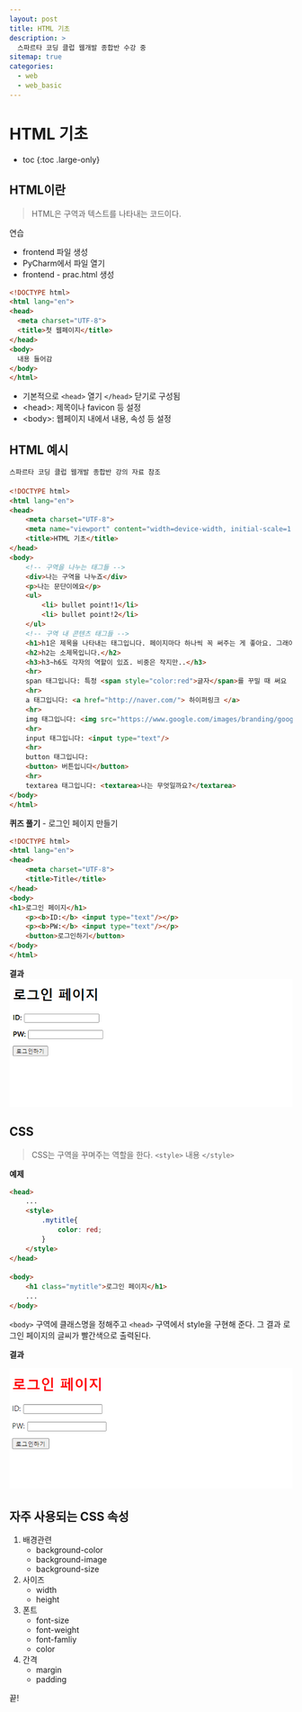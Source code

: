 ```yaml
---
layout: post
title: HTML 기초
description: >
  스파르타 코딩 클럽 웹개발 종합반 수강 중
sitemap: true
categories:
  - web
  - web_basic
---
```


# HTML 기초

* toc
{:toc .large-only}

## HTML이란

> HTML은 구역과 텍스트를 나타내는 코드이다.

연습
- frontend 파일 생성
- PyCharm에서 파일 열기
- frontend - prac.html 생성

```html
<!DOCTYPE html>
<html lang="en">
<head>
  <meta charset="UTF-8">
  <title>첫 웹페이지</title>
</head>
<body>
  내용 들어감
</body>
</html>
```

- 기본적으로 `<head>` 열기 `</head>` 닫기로 구성됨
- \<head>: 제목이나 favicon 등 설정
- \<body>: 웹페이지 내에서 내용, 속성 등 설정

## HTML 예시


```html
스파르타 코딩 클럽 웹개발 종합반 강의 자료 참조

<!DOCTYPE html>
<html lang="en">
<head>
    <meta charset="UTF-8">
    <meta name="viewport" content="width=device-width, initial-scale=1.0">
    <title>HTML 기초</title>
</head>
<body>
    <!-- 구역을 나누는 태그들 -->
    <div>나는 구역을 나누죠</div>
    <p>나는 문단이에요</p>
    <ul>
        <li> bullet point!1</li>
        <li> bullet point!2</li>
    </ul>
    <!-- 구역 내 콘텐츠 태그들 -->
    <h1>h1은 제목을 나타내는 태그입니다. 페이지마다 하나씩 꼭 써주는 게 좋아요. 그래야 구글 검색이 잘 되거든요.</h1>
    <h2>h2는 소제목입니다.</h2>
    <h3>h3~h6도 각자의 역할이 있죠. 비중은 작지만..</h3>
    <hr>
    span 태그입니다: 특정 <span style="color:red">글자</span>를 꾸밀 때 써요
    <hr>
    a 태그입니다: <a href="http://naver.com/"> 하이퍼링크 </a>
    <hr>
    img 태그입니다: <img src="https://www.google.com/images/branding/googlelogo/1x/googlelogo_color_272x92dp.png"/>
    <hr>
    input 태그입니다: <input type="text"/>
    <hr>
    button 태그입니다:
    <button> 버튼입니다</button>
    <hr>
    textarea 태그입니다: <textarea>나는 무엇일까요?</textarea>
</body>
</html>
```


__퀴즈 풀기__ - 로그인 페이지 만들기

```html
<!DOCTYPE html>
<html lang="en">
<head>
    <meta charset="UTF-8">
    <title>Title</title>
</head>
<body>
<h1>로그인 페이지</h1>
    <p><b>ID:</b> <input type="text"/></p>
    <p><b>PW:</b> <input type="text"/></p>
    <button>로그인하기</button>
</body>
</html>
```

__결과__
![그림1](/assets/img/web/login.png)

## CSS

> CSS는 구역을 꾸며주는 역할을 한다. `<style>` 내용 `</style>`

__예제__
```html
<head>
    ...
    <style>
        .mytitle{
            color: red;
        }
    </style>
</head>

<body>
    <h1 class="mytitle">로그인 페이지</h1>
    ...
</body>
```
`<body>` 구역에 클래스명을 정해주고 `<head>` 구역에서 style을 구현해 준다. 그 결과 로그인 페이지의 글씨가 빨간색으로 출력된다.

__결과__

![그림2](/assets/img/web/style_red.png)

## 자주 사용되는 CSS 속성

1. 배경관련
    - background-color
    - background-image
    - background-size
2. 사이즈
    - width
    - height
3. 폰트
    - font-size
    - font-weight
    - font-famliy
    - color
4. 간격
    - margin
    - padding

끝!